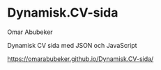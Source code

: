 # Dynamisk.CV-sida
Omar Abubeker

Dynamisk CV sida med JSON och JavaScript

https://omarabubeker.github.io/Dynamisk.CV-sida/
